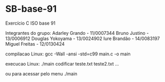 # SB-base-91
Exercício C ISO base 91

Integrantes do grupo:
	Adarley Grando - 11/0007344	
	Bruno Justino -  13/0006912
	Douglas Yokoyama - 13/0024902
	Iure Brandão - 14/0083197
	Miguel Freitas - 12/0130424

compilacao Linux:
	gcc -Wall -ansi -std=c99 main.c -o main

execucao Linux:
	./main codificar teste.txt teste2.txt ...

ou para acessar pelo menu
	./main